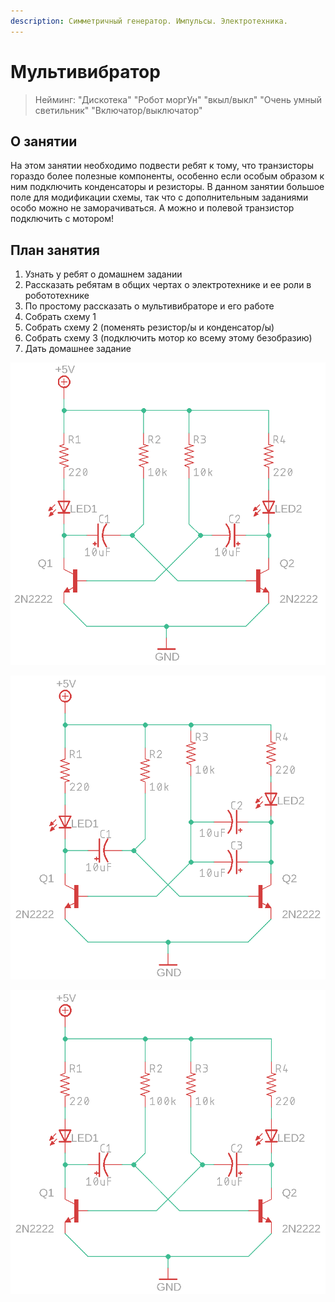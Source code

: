 ```yaml
---
description: Симметричный генератор. Импульсы. Электротехника.
---
```


# Мультивибратор

> Нейминг: "Дискотека" "Робот моргУн" "вкыл/выкл" "Очень умный светильник" "Включатор/выключатор"

## О занятии

На этом занятии необходимо подвести ребят к тому, что транзисторы гораздо более полезные компоненты, особенно если особым образом к ним подключить конденсаторы и резисторы. В данном занятии большое поле для модификации схемы, так что с дополнительным заданиями особо можно не заморачиваться. А можно и полевой транзистор подключить с мотором! 

## План занятия

1. Узнать у ребят о домашнем задании
2. Рассказать ребятам в общих чертах о электротехнике и ее роли в робототехнике
3. По простому рассказать о мультивибраторе и его работе
4. Собрать схему 1
5. Собрать схему 2 \(поменять резистор/ы и конденсатор/ы\)
6. Собрать схему 3 \(подключить мотор ко всему этому безобразию\)
7. Дать домашнее задание

![&#x420;&#x438;&#x441; 1.](../.gitbook/assets/multivibrator_1.png)

![&#x420;&#x438;&#x441; 2.](../.gitbook/assets/multivibrator_2.png)

![&#x420;&#x438;&#x441;. 3](../.gitbook/assets/multivibrator_3.png)

